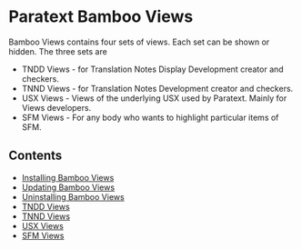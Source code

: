 # Paratext Bamboo Views

Bamboo Views contains four sets of views. Each set can be shown or hidden. The three sets are
- TNDD Views - for Translation Notes Display Development creator and checkers.
- TNND Views - for Translation Notes Development creator and checkers.
- USX Views - Views of the underlying USX used by Paratext. Mainly for Views developers.
- SFM Views - For any body who wants to highlight particular items of SFM.

## Contents
- [Installing Bamboo Views](#install)
- [Updating Bamboo Views](#udate)
- [Uninstalling Bamboo Views](#uninstall)
- [TNDD Views](#tndd)
- [TNND Views](#tnnd)
- [USX Views](#usx)
- [SFM Views](#sfm)


